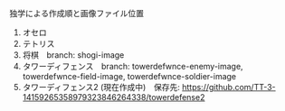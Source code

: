 独学による作成順と画像ファイル位置
1. オセロ
2. テトリス
3. 将棋　branch: shogi-image
4. タワーディフェンス　branch: towerdefwnce-enemy-image, towerdefwnce-field-image, towerdefwnce-soldier-image  
5. タワーディフェンス2 (現在作成中)　保存先: https://github.com/TT-3-14159265358979323846264338/towerdefense2
